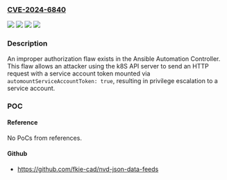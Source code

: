 ### [CVE-2024-6840](https://cve.mitre.org/cgi-bin/cvename.cgi?name=CVE-2024-6840)
![](https://img.shields.io/static/v1?label=Product&message=Red%20Hat%20Ansible%20Automation%20Platform%202.4%20for%20RHEL%208&color=blue)
![](https://img.shields.io/static/v1?label=Product&message=Red%20Hat%20Ansible%20Automation%20Platform%202.4%20for%20RHEL%209&color=blue)
![](https://img.shields.io/static/v1?label=Version&message=n%2Fa&color=blue)
![](https://img.shields.io/static/v1?label=Vulnerability&message=Improper%20Authorization&color=brighgreen)

### Description

An improper authorization flaw exists in the Ansible Automation Controller. This flaw allows an attacker using the k8S API server to send an HTTP request with a service account token mounted via `automountServiceAccountToken: true`, resulting in privilege escalation to a service account.

### POC

#### Reference
No PoCs from references.

#### Github
- https://github.com/fkie-cad/nvd-json-data-feeds

